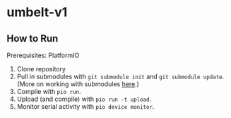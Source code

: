 # umbelt-v1

## How to Run

Prerequisites: PlatformIO

1. Clone repository
2. Pull in submodules with `git submodule init` and `git submodule update`.
    (More on working with submodules [here](https://git-scm.com/book/en/v2/Git-Tools-Submodules).)
3. Compile with `pio run`.
4. Upload (and compile) with `pio run -t upload`.
5. Monitor serial activity with `pio device monitor`.
